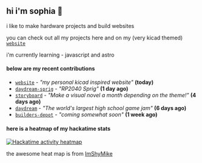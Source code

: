 ## hi i'm sophia 🧌

i like to make hardware projects and build websites

you can check out all my projects here and on my (very kicad themed) [`website`](https://sophiaduan.dev/)


i'm currently learning - javascript and astro

#### below are my recent contributions


- [`website`](https://github.com/sophiayduan/website) - _"my personal kicad inspired website"_ **(today)**
- [`daydream-sprig`](https://github.com/sophiayduan/daydream-sprig) - _"RP2040 Sprig"_ **(1 day ago)**
- [`storyboard`](https://github.com/hackclub/storyboard) - _"Make a visual novel a month depending on the theme!"_ **(4 days ago)**
- [`daydream`](https://github.com/hackclub/daydream) - _"The world's largest high school game jam"_ **(6 days ago)**
- [`builders-depot`](https://github.com/builders-depot/builders-depot) - _"coming somewhat soon"_ **(1 week ago)**

#### here is a heatmap of my hackatime stats 

<a href="https://heatmap.shymike.dev?id=U083PK90X4G&theme=catppuccin&standalone=true" title="Click to view detailed data for each day!">
    <picture>
        <source media="(prefers-color-scheme: light)" srcset="https://heatmap.shymike.dev?id=U083PK90X4G&theme=catppuccin_dark">
        <img alt="Hackatime activity heatmap" src="https://heatmap.shymike.dev?id=U083PK90X4G&theme=catppuccin_light">
    </picture>
</a>











the awesome heat map is from [ImShyMike](https://github.com/ImShyMike/hackatime-heatmap?tab=readme-ov-file)
